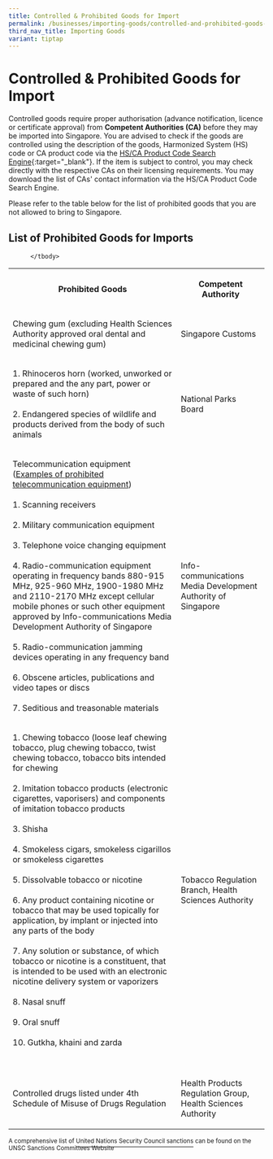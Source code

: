```yaml
---
title: Controlled & Prohibited Goods for Import
permalink: /businesses/importing-goods/controlled-and-prohibited-goods-for-import/
third_nav_title: Importing Goods
variant: tiptap
---
```

<h1>Controlled &amp; Prohibited Goods for Import</h1>
<p>Controlled goods require proper authorisation (advance notification, licence
or certificate approval) from <strong>Competent Authorities (CA)</strong> before
they may be imported into Singapore. You are advised to check if the goods
are controlled using the description of the goods, Harmonized System (HS)
code or CA product code via the <a href="https://www.tradenet.gov.sg/tradenet/portlets/search/searchHSCA/searchInitHSCA.do" rel="noopener noreferrer nofollow" target="_blank">HS/CA Product Code Search Engine</a>{:target="_blank"}.
If the item is subject to control, you may check directly with the respective
CAs on their licensing requirements. You may download the list of CAs'
contact information via the HS/CA Product Code Search Engine.</p>
<p>Please refer to the table below for the list of prohibited goods that
you are not allowed to bring to Singapore.</p>
<h2>List of Prohibited Goods for Imports</h2><pre><code>	  &lt;/tbody&gt;</code></pre>
<table>
<tbody>
<tr>
<th rowspan="1" colspan="1">
<p>Prohibited Goods</p>
</th>
<th rowspan="1" colspan="1">
<p>Competent Authority</p>
</th>
</tr>
<tr>
<td rowspan="1" colspan="1">
<p>Chewing gum (excluding Health Sciences Authority approved oral dental
and medicinal chewing gum)</p>
</td>
<td rowspan="1" colspan="1">
<p>Singapore Customs</p>
</td>
</tr>
<tr>
<td rowspan="1" colspan="1">
<p>1. Rhinoceros horn (worked, unworked or prepared and the any part, power
or waste of such horn)
<br>
<br>2. Endangered species of wildlife and products derived from the body of
such animals</p>
</td>
<td rowspan="1" colspan="1">
<p>National Parks Board</p>
</td>
</tr>
<tr>
<td rowspan="1" colspan="1">
<p>Telecommunication equipment
<br>(<a href="https://www.imda.gov.sg/ProhibitedEquipment" rel="noopener noreferrer nofollow" target="_blank">Examples of prohibited telecommunication equipment</a>)
<br>
<br>1. Scanning receivers
<br>
<br>2. Military communication equipment
<br>
<br>3. Telephone voice changing equipment
<br>
<br>4. Radio-communication equipment operating in frequency bands 880-915
MHz, 925-960 MHz, 1900-1980 MHz and 2110-2170 MHz except cellular mobile
phones or such other equipment approved by Info-communications Media Development
Authority of Singapore
<br>
<br>5. Radio-communication jamming devices operating in any frequency band
<br>
<br>6. Obscene articles, publications and video tapes or discs
<br>
<br>7. Seditious and treasonable materials</p>
</td>
<td rowspan="1" colspan="1">
<p>Info-communications Media Development Authority of Singapore</p>
</td>
</tr>
<tr>
<td rowspan="1" colspan="1">
<p>1. Chewing tobacco (loose leaf chewing tobacco, plug chewing tobacco,
twist chewing tobacco, tobacco bits intended for chewing
<br>
<br>2. Imitation tobacco products (electronic cigarettes, vaporisers) and
components of imitation tobacco products
<br>
<br>3. Shisha
<br>
<br>4. Smokeless cigars, smokeless cigarillos or smokeless cigarettes
<br>
<br>5. Dissolvable tobacco or nicotine
<br>
<br>6. Any product containing nicotine or tobacco that may be used topically
for application, by implant or injected into any parts of the body
<br>
<br>7. Any solution or substance, of which tobacco or nicotine is a constituent,
that is intended to be used with an electronic nicotine delivery system
or vaporizers
<br>
<br>8. Nasal snuff
<br>
<br>9. Oral snuff
<br>
<br>10. Gutkha, khaini and zarda</p>
</td>
<td rowspan="1" colspan="1">
<p>Tobacco Regulation Branch, Health Sciences Authority</p>
</td>
</tr>
<tr>
<td rowspan="1" colspan="1">
<p></p>
</td>
<td rowspan="1" colspan="1">
<p></p>
</td>
</tr>
<tr>
<td rowspan="1" colspan="1">
<p>Controlled drugs listed under 4th Schedule of Misuse of Drugs Regulation</p>
</td>
<td rowspan="1" colspan="1">
<p>Health Products Regulation Group, Health Sciences Authority</p>
</td>
</tr>
</tbody>
</table>
<p><sup>A comprehensive list of </sup><a href="/businesses/united-nations-security-council-sanctions/" rel="noopener noreferrer nofollow" target="_blank"><sup>United Nations Security Council sanctions</sup></a><sup> can be found on the UNSC Sanctions Committees Website</sup>
</p>